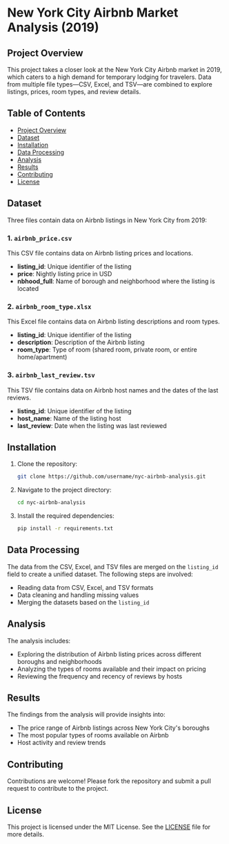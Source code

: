 
# New York City Airbnb Market Analysis (2019)

## Project Overview
This project takes a closer look at the New York City Airbnb market in 2019, which caters to a high demand for temporary lodging for travelers. Data from multiple file types—CSV, Excel, and TSV—are combined to explore listings, prices, room types, and review details.

## Table of Contents
- [Project Overview](#project-overview)
- [Dataset](#dataset)
- [Installation](#installation)
- [Data Processing](#data-processing)
- [Analysis](#analysis)
- [Results](#results)
- [Contributing](#contributing)
- [License](#license)

## Dataset
Three files contain data on Airbnb listings in New York City from 2019:

### 1. `airbnb_price.csv`
This CSV file contains data on Airbnb listing prices and locations.
- **listing_id**: Unique identifier of the listing
- **price**: Nightly listing price in USD
- **nbhood_full**: Name of borough and neighborhood where the listing is located

### 2. `airbnb_room_type.xlsx`
This Excel file contains data on Airbnb listing descriptions and room types.
- **listing_id**: Unique identifier of the listing
- **description**: Description of the Airbnb listing
- **room_type**: Type of room (shared room, private room, or entire home/apartment)

### 3. `airbnb_last_review.tsv`
This TSV file contains data on Airbnb host names and the dates of the last reviews.
- **listing_id**: Unique identifier of the listing
- **host_name**: Name of the listing host
- **last_review**: Date when the listing was last reviewed

## Installation
1. Clone the repository:
   ```bash
   git clone https://github.com/username/nyc-airbnb-analysis.git
   ```

2. Navigate to the project directory:
   ```bash
   cd nyc-airbnb-analysis
   ```

3. Install the required dependencies:
   ```bash
   pip install -r requirements.txt
   ```

## Data Processing
The data from the CSV, Excel, and TSV files are merged on the `listing_id` field to create a unified dataset. The following steps are involved:
- Reading data from CSV, Excel, and TSV formats
- Data cleaning and handling missing values
- Merging the datasets based on the `listing_id`

## Analysis
The analysis includes:
- Exploring the distribution of Airbnb listing prices across different boroughs and neighborhoods
- Analyzing the types of rooms available and their impact on pricing
- Reviewing the frequency and recency of reviews by hosts

## Results
The findings from the analysis will provide insights into:
- The price range of Airbnb listings across New York City's boroughs
- The most popular types of rooms available on Airbnb
- Host activity and review trends

## Contributing
Contributions are welcome! Please fork the repository and submit a pull request to contribute to the project.

## License
This project is licensed under the MIT License. See the [LICENSE](LICENSE) file for more details.
